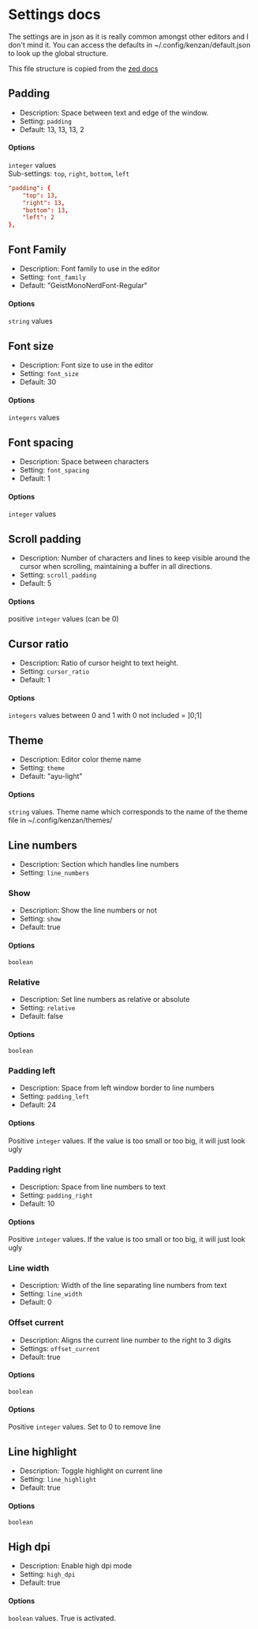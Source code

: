 # Settings docs

The settings are in json as it is really common amongst other editors and I don't mind it.
You can access the defaults in ~/.config/kenzan/default.json to look up the global structure.

This file structure is copied from the [zed docs](https://zed.dev/docs/configuring-zed)


## Padding

- Description: Space between text and edge of the window.
- Setting: `padding`
- Default: 13, 13, 13, 2

#### Options

`integer` values\
Sub-settings: `top`, `right`, `bottom`, `left`

```toml
"padding": {
    "top": 13,
    "right": 13,
	"bottom": 13,
	"left": 2
},
```

## Font Family

- Description: Font family to use in the editor
- Setting: `font_family`
- Default: "GeistMonoNerdFont-Regular"

#### Options

`string` values

## Font size

- Description: Font size to use in the editor
- Setting: `font_size`
- Default: 30

#### Options

`integers` values

## Font spacing

- Description: Space between characters
- Setting: `font_spacing`
- Default: 1

#### Options

`integer` values

## Scroll padding

- Description: Number of characters and lines to keep visible around the cursor when scrolling, maintaining a buffer in all directions.
- Setting: `scroll_padding`
- Default: 5

#### Options

positive `integer` values (can be 0)

## Cursor ratio

- Description: Ratio of cursor height to text height.
- Setting: `cursor_ratio`
- Default: 1

#### Options

`integers` values between 0 and 1 with 0 not included = ]0;1]

## Theme

- Description: Editor color theme name
- Setting: `theme`
- Default: "ayu-light"

#### Options

`string` values. Theme name which corresponds to the name of the theme file in ~/.config/kenzan/themes/

## Line numbers

- Description: Section which handles line numbers
- Setting: `line_numbers`

### Show

- Description: Show the line numbers or not
- Setting: `show`
- Default: true

#### Options

`boolean`

### Relative

- Description: Set line numbers as relative or absolute
- Setting: `relative`
- Default: false

#### Options

`boolean`

### Padding left

- Description: Space from left window border to line numbers
- Setting: `padding_left`
- Default: 24

#### Options

Positive `integer` values. If the value is too small or too big, it will just look ugly

### Padding right

- Description: Space from line numbers to text
- Setting: `padding_right`
- Default: 10

#### Options

Positive `integer` values. If the value is too small or too big, it will just look ugly

### Line width

- Description: Width of the line separating line numbers from text
- Setting: `line_width`
- Default: 0

### Offset current

- Description: Aligns the current line number to the right to 3 digits
- Settings: `offset_current`
- Default: true

#### Options

`boolean`

#### Options

Positive `integer` values. Set to 0 to remove line

## Line highlight

- Description: Toggle highlight on current line
- Setting: `line_highlight`
- Default: true

#### Options

`boolean`

## High dpi

- Description: Enable high dpi mode
- Setting: `high_dpi`
- Default: true

#### Options

`boolean` values. True is activated. 

